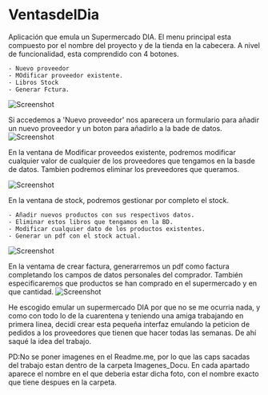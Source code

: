 # VentasdelDia

Aplicación que emula un Supermercado DIA.
El menu principal esta compuesto por el nombre del proyecto y de la tienda en la cabecera. A nivel de funcionalidad, esta comprendido con 4 botones.

    - Nuevo proveedor
    - MOdificar proveedor existente.
    - Libros Stock
    - Generar Fctura.
![Screenshot](Principal.png)

Si accedemos a 'Nuevo proveedor' nos aparecera un formulario para añadir un nuevo proveedor y un boton para añadirlo a la bade de datos.
![Screenshot](NuevoPreovedor.png)

En la ventana de Modificar proveedos existente, podremos modificar cualquier valor de cualquier de los proveedores que tengamos en la basde de datos. 
Tambien podremos eliminar los preveedores que queramos.

![Screenshot](Listadeproveedores+.png)

En la ventana de stock, podremos gestionar por completo el stock.

    - Añadir nuevos productos con sus respectivos datos.
    - Eliminar estos libros que tengamos en la BD.
    - Modificar cualquier dato de los productos existentes.
    - Generar un pdf con el stock actual.

![Screenshot](inventario.png)

En la ventama de crear factura, generarremos un pdf como factura completando los campos de datos personales del comprador.
También especificaremos que productos se han comprado en el supermercado y en que cantidad.
![Screenshot](Crearfactura.png)

He escogido emular un supermercado DIA por que no se me ocurria nada, y como con todo lo de la cuarentena y teniendo una amiga trabajando en primera linea, decidí crear esta pequeña interfaz emulando la peticion de pedidos a los proveedores que tienen que hacer todas las semanas. De ahí saqué la idea del trabajo.

PD:No se poner imagenes en el Readme.me, por lo que las caps sacadas del trabajo estan dentro de la carpeta Imagenes_Docu. En cada apartado aparece el nombre en el que deberia estar dicha foto, con el nombre exacto que tiene despues en la carpeta.
